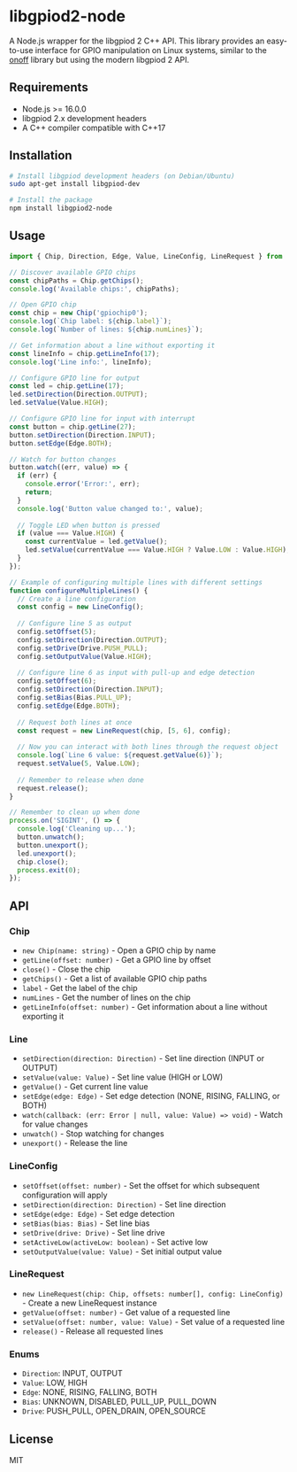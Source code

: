 # libgpiod2-node

A Node.js wrapper for the libgpiod 2 C++ API. This library provides an easy-to-use interface for GPIO manipulation on Linux systems, similar to the [onoff](https://www.npmjs.com/package/onoff) library but using the modern libgpiod 2 API.

## Requirements

- Node.js >= 16.0.0
- libgpiod 2.x development headers
- A C++ compiler compatible with C++17

## Installation

```bash
# Install libgpiod development headers (on Debian/Ubuntu)
sudo apt-get install libgpiod-dev

# Install the package
npm install libgpiod2-node
```

## Usage

```typescript
import { Chip, Direction, Edge, Value, LineConfig, LineRequest } from 'libgpiod2-node';

// Discover available GPIO chips
const chipPaths = Chip.getChips();
console.log('Available chips:', chipPaths);

// Open GPIO chip
const chip = new Chip('gpiochip0');
console.log(`Chip label: ${chip.label}`);
console.log(`Number of lines: ${chip.numLines}`);

// Get information about a line without exporting it
const lineInfo = chip.getLineInfo(17);
console.log('Line info:', lineInfo);

// Configure GPIO line for output
const led = chip.getLine(17);
led.setDirection(Direction.OUTPUT);
led.setValue(Value.HIGH);

// Configure GPIO line for input with interrupt
const button = chip.getLine(27);
button.setDirection(Direction.INPUT);
button.setEdge(Edge.BOTH);

// Watch for button changes
button.watch((err, value) => {
  if (err) {
    console.error('Error:', err);
    return;
  }
  console.log('Button value changed to:', value);
  
  // Toggle LED when button is pressed
  if (value === Value.HIGH) {
    const currentValue = led.getValue();
    led.setValue(currentValue === Value.HIGH ? Value.LOW : Value.HIGH);
  }
});

// Example of configuring multiple lines with different settings
function configureMultipleLines() {
  // Create a line configuration
  const config = new LineConfig();
  
  // Configure line 5 as output
  config.setOffset(5);
  config.setDirection(Direction.OUTPUT);
  config.setDrive(Drive.PUSH_PULL);
  config.setOutputValue(Value.HIGH);
  
  // Configure line 6 as input with pull-up and edge detection
  config.setOffset(6);
  config.setDirection(Direction.INPUT);
  config.setBias(Bias.PULL_UP);
  config.setEdge(Edge.BOTH);
  
  // Request both lines at once
  const request = new LineRequest(chip, [5, 6], config);
  
  // Now you can interact with both lines through the request object
  console.log(`Line 6 value: ${request.getValue(6)}`);
  request.setValue(5, Value.LOW);
  
  // Remember to release when done
  request.release();
}

// Remember to clean up when done
process.on('SIGINT', () => {
  console.log('Cleaning up...');
  button.unwatch();
  button.unexport();
  led.unexport();
  chip.close();
  process.exit(0);
});
```

## API

### Chip

- `new Chip(name: string)` - Open a GPIO chip by name
- `getLine(offset: number)` - Get a GPIO line by offset
- `close()` - Close the chip
- `getChips()` - Get a list of available GPIO chip paths
- `label` - Get the label of the chip
- `numLines` - Get the number of lines on the chip
- `getLineInfo(offset: number)` - Get information about a line without exporting it

### Line

- `setDirection(direction: Direction)` - Set line direction (INPUT or OUTPUT)
- `setValue(value: Value)` - Set line value (HIGH or LOW)
- `getValue()` - Get current line value
- `setEdge(edge: Edge)` - Set edge detection (NONE, RISING, FALLING, or BOTH)
- `watch(callback: (err: Error | null, value: Value) => void)` - Watch for value changes
- `unwatch()` - Stop watching for changes
- `unexport()` - Release the line

### LineConfig

- `setOffset(offset: number)` - Set the offset for which subsequent configuration will apply
- `setDirection(direction: Direction)` - Set line direction
- `setEdge(edge: Edge)` - Set edge detection
- `setBias(bias: Bias)` - Set line bias
- `setDrive(drive: Drive)` - Set line drive
- `setActiveLow(activeLow: boolean)` - Set active low
- `setOutputValue(value: Value)` - Set initial output value

### LineRequest

- `new LineRequest(chip: Chip, offsets: number[], config: LineConfig)` - Create a new LineRequest instance
- `getValue(offset: number)` - Get value of a requested line
- `setValue(offset: number, value: Value)` - Set value of a requested line
- `release()` - Release all requested lines

### Enums

- `Direction`: INPUT, OUTPUT
- `Value`: LOW, HIGH
- `Edge`: NONE, RISING, FALLING, BOTH
- `Bias`: UNKNOWN, DISABLED, PULL_UP, PULL_DOWN
- `Drive`: PUSH_PULL, OPEN_DRAIN, OPEN_SOURCE

## License

MIT
